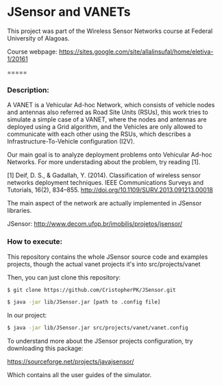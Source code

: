 # JSensor and VANETs

This project was part of the Wireless Sensor Networks course at Federal University of Alagoas.

Course webpage: https://sites.google.com/site/allalinsufal/home/eletiva-1/20161

=====

### Description: 

A VANET is a Vehicular Ad-hoc Network, which consists of vehicle nodes and antennas also referred as Road Site Units (RSUs), this work tries to simulate a simple case of a VANET, where the nodes and antennas are deployed using a Grid algorithm, 
and the Vehicles are only allowed to communicate with each other using the RSUs, which describes a Infrastructure-To-Vehicle configuration (I2V). 

Our main goal is to analyze deployment problems onto Vehicular Ad-hoc Networks.
For more understading about the problem, try reading [1].

[1] Deif, D. S., & Gadallah, Y. (2014). Classification of wireless sensor networks deployment techniques. IEEE Communications Surveys and Tutorials, 16(2), 834–855. http://doi.org/10.1109/SURV.2013.091213.00018

The main aspect of the network are actually implemented in JSensor libraries.

JSensor: http://www.decom.ufop.br/imobilis/projetos/jsensor/

### How to execute: 

This repository contains the whole JSensor source code and examples projects, though the actual vanet projects it's into 
src/projects/vanet

Then, you can just clone this repository: 

```sh
$ git clone https://github.com/CristopherPK/JSensor.git

$ java -jar lib/JSensor.jar [path to .config file]
```

In our project: 

```sh
$ java -jar lib/JSensor.jar src/projects/vanet/vanet.config
```
To understand more about the JSensor projects configuration, try downloading this package: 

https://sourceforge.net/projects/javajsensor/

Which contains all the user guides of the simulator. 

